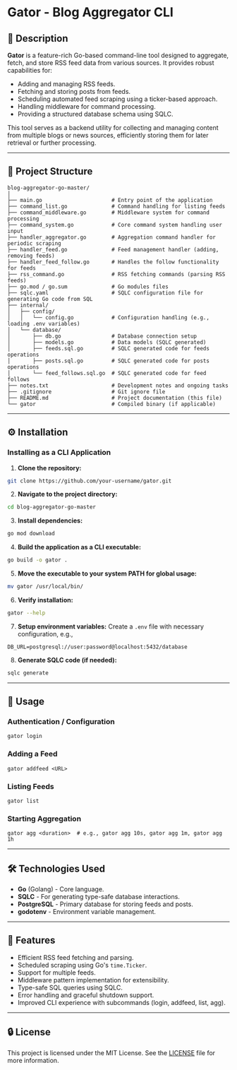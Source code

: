 # Gator - Blog Aggregator CLI

## 📖 Description

**Gator** is a feature-rich Go-based command-line tool designed to aggregate, fetch, and store RSS feed data from various sources. It provides robust capabilities for:

- Adding and managing RSS feeds.
- Fetching and storing posts from feeds.
- Scheduling automated feed scraping using a ticker-based approach.
- Handling middleware for command processing.
- Providing a structured database schema using SQLC.

This tool serves as a backend utility for collecting and managing content from multiple blogs or news sources, efficiently storing them for later retrieval or further processing.

---

## 📁 Project Structure

```
blog-aggregator-go-master/
│
├── main.go                      # Entry point of the application
├── command_list.go              # Command handling for listing feeds
├── command_middleware.go        # Middleware system for command processing
├── command_system.go            # Core command system handling user input
├── handler_aggregator.go        # Aggregation command handler for periodic scraping
├── handler_feed.go              # Feed management handler (adding, removing feeds)
├── handler_feed_follow.go       # Handles the follow functionality for feeds
├── rss_command.go               # RSS fetching commands (parsing RSS feeds)
├── go.mod / go.sum              # Go modules files
├── sqlc.yaml                    # SQLC configuration file for generating Go code from SQL
├── internal/
│   ├── config/
│   │   └── config.go            # Configuration handling (e.g., loading .env variables)
│   └── database/
│       ├── db.go                # Database connection setup
│       ├── models.go            # Data models (SQLC generated)
│       ├── feeds.sql.go         # SQLC generated code for feeds operations
│       ├── posts.sql.go         # SQLC generated code for posts operations
│       └── feed_follows.sql.go  # SQLC generated code for feed follows
├── notes.txt                    # Development notes and ongoing tasks
├── .gitignore                   # Git ignore file
├── README.md                    # Project documentation (this file)
└── gator                        # Compiled binary (if applicable)
```

---

## ⚙️ Installation

### Installing as a CLI Application

1. **Clone the repository:**
```sh
git clone https://github.com/your-username/gator.git
```

2. **Navigate to the project directory:**
```sh
cd blog-aggregator-go-master
```

3. **Install dependencies:**
```sh
go mod download
```

4. **Build the application as a CLI executable:**
```sh
go build -o gator .
```

5. **Move the executable to your system PATH for global usage:**
```sh
mv gator /usr/local/bin/
```

6. **Verify installation:**
```sh
gator --help
```

7. **Setup environment variables:**
Create a `.env` file with necessary configuration, e.g.,
```
DB_URL=postgresql://user:password@localhost:5432/database
```

8. **Generate SQLC code (if needed):**
```sh
sqlc generate
```

---

## 🚀 Usage

### Authentication / Configuration
```
gator login
```

### Adding a Feed
```
gator addfeed <URL>
```

### Listing Feeds
```
gator list
```

### Starting Aggregation
```
gator agg <duration>  # e.g., gator agg 10s, gator agg 1m, gator agg 1h
```

---

## 🛠️ Technologies Used

- **Go** (Golang) - Core language.
- **SQLC** - For generating type-safe database interactions.
- **PostgreSQL** - Primary database for storing feeds and posts.
- **godotenv** - Environment variable management.

---

## 📌 Features

- Efficient RSS feed fetching and parsing.
- Scheduled scraping using Go's `time.Ticker`.
- Support for multiple feeds.
- Middleware pattern implementation for extensibility.
- Type-safe SQL queries using SQLC.
- Error handling and graceful shutdown support.
- Improved CLI experience with subcommands (login, addfeed, list, agg).

---

## 🔒 License

This project is licensed under the MIT License. See the [LICENSE](LICENSE) file for more information.